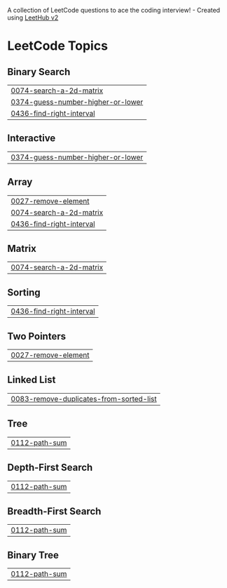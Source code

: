 A collection of LeetCode questions to ace the coding interview! - Created using [LeetHub v2](https://github.com/arunbhardwaj/LeetHub-2.0)
<!---LeetCode Topics Start-->
# LeetCode Topics
## Binary Search
|  |
| ------- |
| [0074-search-a-2d-matrix](https://github.com/radiantchoi/SolvedLeetCodeProblems/tree/master/0074-search-a-2d-matrix) |
| [0374-guess-number-higher-or-lower](https://github.com/radiantchoi/SolvedLeetCodeProblems/tree/master/0374-guess-number-higher-or-lower) |
| [0436-find-right-interval](https://github.com/radiantchoi/SolvedLeetCodeProblems/tree/master/0436-find-right-interval) |
## Interactive
|  |
| ------- |
| [0374-guess-number-higher-or-lower](https://github.com/radiantchoi/SolvedLeetCodeProblems/tree/master/0374-guess-number-higher-or-lower) |
## Array
|  |
| ------- |
| [0027-remove-element](https://github.com/radiantchoi/SolvedLeetCodeProblems/tree/master/0027-remove-element) |
| [0074-search-a-2d-matrix](https://github.com/radiantchoi/SolvedLeetCodeProblems/tree/master/0074-search-a-2d-matrix) |
| [0436-find-right-interval](https://github.com/radiantchoi/SolvedLeetCodeProblems/tree/master/0436-find-right-interval) |
## Matrix
|  |
| ------- |
| [0074-search-a-2d-matrix](https://github.com/radiantchoi/SolvedLeetCodeProblems/tree/master/0074-search-a-2d-matrix) |
## Sorting
|  |
| ------- |
| [0436-find-right-interval](https://github.com/radiantchoi/SolvedLeetCodeProblems/tree/master/0436-find-right-interval) |
## Two Pointers
|  |
| ------- |
| [0027-remove-element](https://github.com/radiantchoi/SolvedLeetCodeProblems/tree/master/0027-remove-element) |
## Linked List
|  |
| ------- |
| [0083-remove-duplicates-from-sorted-list](https://github.com/radiantchoi/SolvedLeetCodeProblems/tree/master/0083-remove-duplicates-from-sorted-list) |
## Tree
|  |
| ------- |
| [0112-path-sum](https://github.com/radiantchoi/SolvedLeetCodeProblems/tree/master/0112-path-sum) |
## Depth-First Search
|  |
| ------- |
| [0112-path-sum](https://github.com/radiantchoi/SolvedLeetCodeProblems/tree/master/0112-path-sum) |
## Breadth-First Search
|  |
| ------- |
| [0112-path-sum](https://github.com/radiantchoi/SolvedLeetCodeProblems/tree/master/0112-path-sum) |
## Binary Tree
|  |
| ------- |
| [0112-path-sum](https://github.com/radiantchoi/SolvedLeetCodeProblems/tree/master/0112-path-sum) |
<!---LeetCode Topics End-->